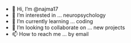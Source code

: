- 👋 Hi, I’m @najma17
- 👀 I’m interested in ... neuropsychology 
- 🌱 I’m currently learning ... coding 
- 💞️ I’m looking to collaborate on ... new projects 
- 📫 How to reach me ... by email 

<!---
najma17/najma17 is a ✨ special ✨ repository because its `README.md` (this file) appears on your GitHub profile.
You can click the Preview link to take a look at your changes.
--->
